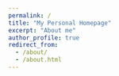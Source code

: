 ```yaml
---
permalink: /
title: "My Personal Homepage"
excerpt: "About me"
author_profile: true
redirect_from: 
  - /about/
  - /about.html
---
```


